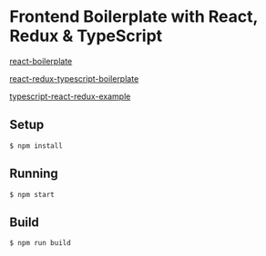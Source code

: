 # Frontend Boilerplate with React, Redux & TypeScript

[react-boilerplate](https://github.com/react-boilerplate/react-boilerplate)

[react-redux-typescript-boilerplate](https://github.com/rokoroku/react-redux-typescript-boilerplate)

[typescript-react-redux-example](https://github.com/rangle/typescript-react-redux-example)


## Setup

```
$ npm install
```

## Running

```
$ npm start
```

## Build

```
$ npm run build
```
